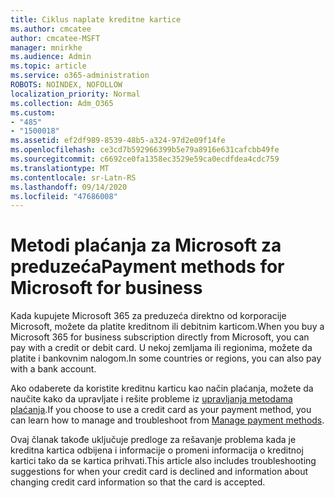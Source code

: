 ```yaml
---
title: Ciklus naplate kreditne kartice
ms.author: cmcatee
author: cmcatee-MSFT
manager: mnirkhe
ms.audience: Admin
ms.topic: article
ms.service: o365-administration
ROBOTS: NOINDEX, NOFOLLOW
localization_priority: Normal
ms.collection: Adm_O365
ms.custom:
- "485"
- "1500018"
ms.assetid: ef2df989-8539-48b5-a324-97d2e09f14fe
ms.openlocfilehash: ce3cd7b592966399b5e79a8916e631cafcbb49fe
ms.sourcegitcommit: c6692ce0fa1358ec3529e59ca0ecdfdea4cdc759
ms.translationtype: MT
ms.contentlocale: sr-Latn-RS
ms.lasthandoff: 09/14/2020
ms.locfileid: "47686008"
---
```

# <a name="payment-methods-for-microsoft-for-business"></a><span data-ttu-id="96c26-102">Metodi plaćanja za Microsoft za preduzeća</span><span class="sxs-lookup"><span data-stu-id="96c26-102">Payment methods for Microsoft for business</span></span>

<span data-ttu-id="96c26-103">Kada kupujete Microsoft 365 za preduzeća direktno od korporacije Microsoft, možete da platite kreditnom ili debitnim karticom.</span><span class="sxs-lookup"><span data-stu-id="96c26-103">When you buy a Microsoft 365 for business subscription directly from Microsoft, you can pay with a credit or debit card.</span></span> <span data-ttu-id="96c26-104">U nekoj zemljama ili regionima, možete da platite i bankovnim nalogom.</span><span class="sxs-lookup"><span data-stu-id="96c26-104">In some countries or regions, you can also pay with a bank account.</span></span>
  
<span data-ttu-id="96c26-105">Ako odaberete da koristite kreditnu karticu kao način plaćanja, možete da naučite kako da upravljate i rešite probleme iz [upravljanja metodama plaćanja](https://docs.microsoft.com/microsoft-365/commerce/billing-and-payments/manage-payment-methods).</span><span class="sxs-lookup"><span data-stu-id="96c26-105">If you choose to use a credit card as your payment method, you can learn how to manage and troubleshoot from [Manage payment methods](https://docs.microsoft.com/microsoft-365/commerce/billing-and-payments/manage-payment-methods).</span></span>
  
<span data-ttu-id="96c26-106">Ovaj članak takođe uključuje predloge za rešavanje problema kada je kreditna kartica odbijena i informacije o promeni informacija o kreditnoj kartici tako da se kartica prihvati.</span><span class="sxs-lookup"><span data-stu-id="96c26-106">This article also includes troubleshooting suggestions for when your credit card is declined and information about changing credit card information so that the card is accepted.</span></span>